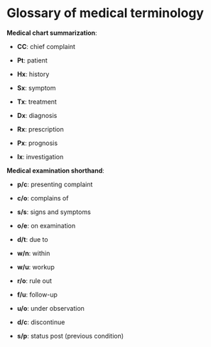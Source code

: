 [//]: # (
source: gpt-3 + jph editing
tags: glossary
)

# Glossary of medical terminology

**Medical chart summarization**:

* **CC**: chief complaint

* **Pt**: patient

* **Hx**: history

* **Sx**: symptom

* **Tx**: treatment

* **Dx**: diagnosis

* **Rx**: prescription

* **Px**: prognosis

* **Ix**: investigation

**Medical examination shorthand**:

* **p/c**: presenting complaint

* **c/o**: complains of

* **s/s**: signs and symptoms

* **o/e**: on examination

* **d/t**: due to

* **w/n**: within

* **w/u**: workup

* **r/o**: rule out

* **f/u**: follow-up

* **u/o**: under observation

* **d/c**: discontinue

* **s/p**: status post (previous condition)
